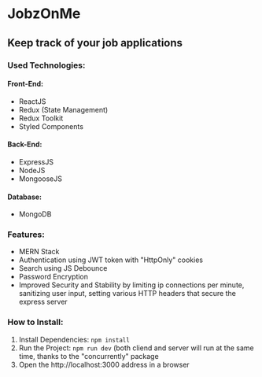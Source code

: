 # JobzOnMe

## Keep track of your job applications

### Used Technologies:

#### Front-End:
- ReactJS
- Redux (State Management)
- Redux Toolkit
- Styled Components

#### Back-End:
- ExpressJS
- NodeJS
- MongooseJS

#### Database:
- MongoDB

### Features:
- MERN Stack
- Authentication using JWT token with "HttpOnly" cookies
- Search using JS Debounce
- Password Encryption
- Improved Security and Stability by limiting ip connections per minute, sanitizing user input, setting various HTTP headers that secure the express server

### How to Install:
1. Install Dependencies: `npm install`
2. Run the Project: `npm run dev` (both cliend and server will run at the same time, thanks to the "concurrently" package
3. Open the http://localhost:3000 address in a browser
